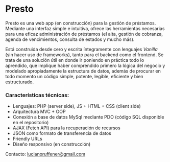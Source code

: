 # Presto
Presto es una web app (en construcción) para la gestión de préstamos.
Mediante una interfaz simple e intuitiva, ofrece las herramientas necesarias para una eficaz administración de préstamos (el alta, gestión de cobranza, agenda de vencimientos, consulta de estados y mucho más).

Está construida desde cero y escrita íntegramente con lenguajes *Vanilla* (sin hacer uso de frameworks), tanto para el backend como el frontend. Se trata de una solución útil en donde ir poniendo en práctica todo lo aprendido, que implique haber comprendido primero la lógica del negocio y modelado apropiadamente la estructura de datos, además de procurar en todo momento un código simple, potente, legible, eficiente y bien estructurado.


### Características técnicas:

- Lenguajes: PHP (server side), JS + HTML + CSS (client side) 
- Arquitectura MVC + OOP
- Conexión a base de datos MySql mediante PDO (código SQL disponible en el repositorio)
- AJAX (Fetch API) para la recuperación de recursos
- JSON como formato de transferencia de datos
- Friendly URLs
- Diseño responsivo (en construcción)


Contacto: lucianoruffener@gmail.com
